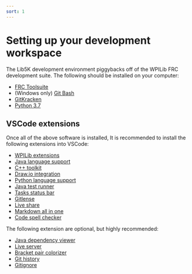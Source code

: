 ```yaml
---
sort: 1
---
```


# Setting up your development workspace

The Lib5K development environment piggybacks off of the WPILib FRC development suite. The following should be installed on your computer:

  - [FRC Toolsuite](https://docs.wpilib.org/en/stable/docs/getting-started/getting-started-frc-control-system/wpilib-setup.html)
  - (Windows only) [Git Bash](https://git-scm.com/downloads)
  - [GitKracken](https://www.gitkraken.com/download)
  - [Python 3.7](https://www.python.org/downloads/release/python-379/)

## VSCode extensions

Once all of the above software is installed, It is recommended to install the following extensions into VSCode:

 - [WPILib extensions](https://marketplace.visualstudio.com/items?itemName=wpilibsuite.vscode-wpilib)
 - [Java language support](https://marketplace.visualstudio.com/items?itemName=redhat.java)
 - [C++ toolkit](https://marketplace.visualstudio.com/items?itemName=ms-vscode.cpptools)
 - [Draw.io integration](https://marketplace.visualstudio.com/items?itemName=hediet.vscode-drawio)
 - [Python language support](https://marketplace.visualstudio.com/items?itemName=ms-python.python)
 - [Java test runner](https://marketplace.visualstudio.com/items?itemName=vscjava.vscode-java-test)
 - [Tasks status bar](https://marketplace.visualstudio.com/items?itemName=hediet.tasks-statusbar)
 - [Gitlense](https://marketplace.visualstudio.com/items?itemName=eamodio.gitlens)
 - [Live share](https://marketplace.visualstudio.com/items?itemName=MS-vsliveshare.vsliveshare)
 - [Markdown all in one](https://marketplace.visualstudio.com/items?itemName=yzhang.markdown-all-in-one)
 - [Code spell checker](https://marketplace.visualstudio.com/items?itemName=streetsidesoftware.code-spell-checker)

The following extension are optional, but highly recommended:

 - [Java dependency viewer](https://marketplace.visualstudio.com/items?itemName=vscjava.vscode-java-dependency)
 - [Live server](https://marketplace.visualstudio.com/items?itemName=ritwickdey.LiveServer)
 - [Bracket pair colorizer](https://marketplace.visualstudio.com/items?itemName=CoenraadS.bracket-pair-colorizer-2)
 - [Git history](https://marketplace.visualstudio.com/items?itemName=donjayamanne.githistory)
 - [Gitignore](https://marketplace.visualstudio.com/items?itemName=codezombiech.gitignore)